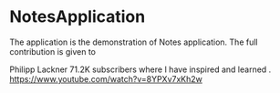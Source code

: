 # NotesApplication
The application is the demonstration of Notes application.
The full contribution is given to 

Philipp Lackner
71.2K subscribers where I have inspired and learned .
https://www.youtube.com/watch?v=8YPXv7xKh2w
